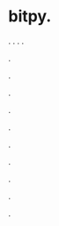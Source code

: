 # bitpy.
.
.
.
.












.






















































.
























.



























.

















































































.































































.































































































.















.


































































.

































































.
